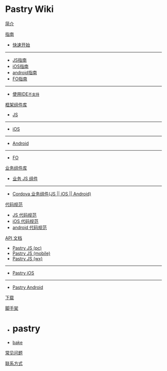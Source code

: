 # Pastry Wiki

[简介](index.md)

[指南]()

  * [快速开始](quickstart/quickstart.md)
  - - - -
  * [JS指南](quickstart/quickstart-js.md)
  * [iOS指南](quickstart/quickstart-ios.md)
  * [android指南](quickstart/quickstart-android.md)
  * [FO指南](quickstart/quickstart-fo.md)
  - - - -
  * [使用IDE`不支持`](ide.md)

[框架组件库]()

  * [JS](tutorials/pastry-js.md)
  - - - -
  * [iOS](tutorials/pastry-ios.md)
  - - - -
  * [Android](tutorials/pastry-android.md)
  - - - -
  * [FO](tutorials/pastry-fo.md)
  
[业务组件库]()

  * [业务 JS 组件](plugins/plugins-js.md)
  - - - -
  * [Cordova 业务组件(JS || iOS || Android)](plugins/plugins-cordova.md)


[代码规范]()
  
  * [JS 代码规范](codingSpecification/specification-js.md)
  * [iOS 代码规范](codingSpecification/specification-ios.md)
  * [android 代码规范](codingSpecification/specification-android.md)

[API 文档]()

  * [Pastry JS (pc)](apiDoc/1.0.0/pc/index.html)
  * [Pastry JS (mobile)](apiDoc/1.0.0/mobile/index.html)
  * [Pastry JS (wx)](apiDoc/1.0.0/wx/index.html)
  - - - -
  * [Pastry iOS](apiDoc/1.0.0/ios/index.html)
  - - - -
  * [Pastry Android](apiDoc/1.0.0/android/index.html)

[下载](download.md)
      
[脚手架]()

  * # pastry
  * [bake](pastry-cli/bake.md)
 <!-- * [emulator`不支持`](pastry-cli/emulator.md)-->
 <!-- * [emulator-server`不支持`](pastry-cli/emulator-server.md)-->
 <!-- * [ide`支持部分功能`](pastry-cli/ide.md)-->
 <!-- * [taste`不支持`](pastry-cli/taste.md)-->
 <!-- * [taste-server`不支持`](pastry-cli/taste-server.md)-->

[常见问题](faq.md)

[联系方式](contact.md)


<!-- counter pixel for counting visitors -->
<!-- <img src="http://stats.markdown.io/mdwiki_info.gif" style="display:none;"/> -->

<script type="text/javascript">

  var _gaq = _gaq || [];
  _gaq.push(['_setAccount', 'UA-44627253-1']);
  _gaq.push(['_trackPageview']);

  (function() {
    var ga = document.createElement('script'); ga.type = 'text/javascript'; ga.async = true;
    ga.src = ('https:' == document.location.protocol ? 'https://ssl' : 'http://www') + '.google-analytics.com/ga.js';
    var s = document.getElementsByTagName('script')[0]; s.parentNode.insertBefore(ga, s);
  })();

</script>
